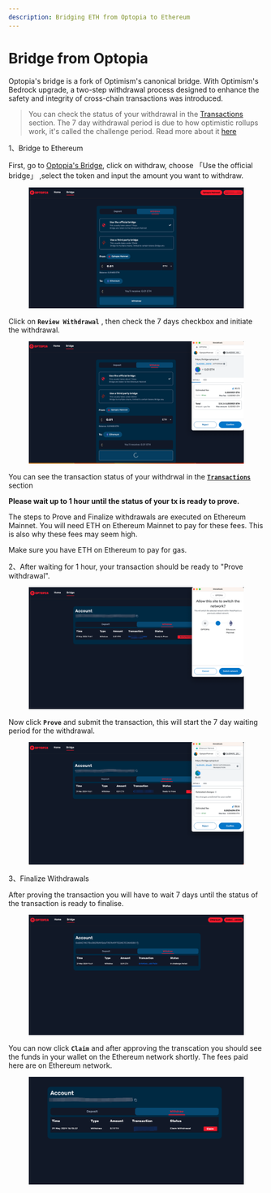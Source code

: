 ```yaml
---
description: Bridging ETH from Optopia to Ethereum
---
```


# Bridge from Optopia

Optopia's bridge is a fork of Optimism's canonical bridge. With Optimism's Bedrock upgrade, a two-step withdrawal process designed to enhance the safety and integrity of cross-chain transactions was introduced.



> You can check the status of your withdrawal in the [Transactions ](https://bridge.optopia.ai/)section. The 7 day withdrawal period is due to how optimistic rollups work, it's called the challenge period. Read more about it [here](https://docs.optimism.io/builders/app-developers/bridging/messaging)

1、Bridge to Ethereum

First, go to [Optopia's Bridge](https://bridge.optopia.ai/), click on withdraw, choose 「Use the official bridge」 ,select the token and input the amount you want to withdraw.

<figure><img src="../../.gitbook/assets/image (8) (1).png" alt=""><figcaption></figcaption></figure>

Click on **`Review Withdrawal`** , then check the 7 days checkbox and initiate the withdrawal.

<figure><img src="../../.gitbook/assets/image (9) (1).png" alt=""><figcaption></figcaption></figure>

You can see the transaction status of your withdrwal in the [**`Transactions`**](https://bridge.optopia.ai/withdraw) section

**Please wait up to 1 hour until the status of your tx is ready to prove.**

The steps to Prove and Finalize withdrawals are executed on Ethereum Mainnet. You will need ETH on Ethereum Mainnet to pay for these fees. This is also why these fees may seem high.

Make sure you have ETH on Ethereum to pay for gas.

2、After waiting for 1 hour, your transaction should be ready to "Prove withdrawal".

<figure><img src="../../.gitbook/assets/image (10) (1).png" alt=""><figcaption></figcaption></figure>

Now click **`Prove`** and submit the transaction, this will start the 7 day waiting period for the withdrawal.

<figure><img src="../../.gitbook/assets/image (11) (1).png" alt=""><figcaption></figcaption></figure>

3、Finalize Withdrawals

After proving the transaction you will have to wait 7 days until the status of the transaction is ready to finalise.

<figure><img src="../../.gitbook/assets/image (12) (1).png" alt=""><figcaption></figcaption></figure>

You can now click **`Claim`** and after approving the transcation you should see the funds in your wallet on the Ethereum network shortly. The fees paid here are on Ethereum network.

<figure><img src="../../.gitbook/assets/image (13) (1).png" alt=""><figcaption></figcaption></figure>
